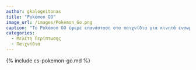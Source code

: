 ```yaml
---
author: gkalogeitonas
title: "Pokémon GO"
image_url: /images/Pokemon_Go.png
caption: "Το Pokémon GO έφερε επανάσταση στα παιχνίδια για κινητά ενσωματώνοντας  την τεχνολογία επαυξημένης πραγματικότητας (AR) με το αγαπημένο franchise Pokémon."
categories:
  - Μελέτη Περίπτωσης
  - Παιχνίδια
---
```


{% include cs-pokemon-go.md %}
